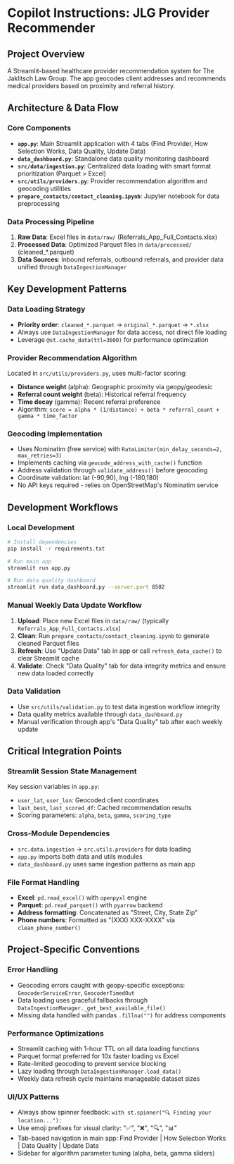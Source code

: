 # Copilot Instructions: JLG Provider Recommender

## Project Overview
A Streamlit-based healthcare provider recommendation system for The Jaklitsch Law Group. The app geocodes client addresses and recommends medical providers based on proximity and referral history.

## Architecture & Data Flow

### Core Components
- **`app.py`**: Main Streamlit application with 4 tabs (Find Provider, How Selection Works, Data Quality, Update Data)
- **`data_dashboard.py`**: Standalone data quality monitoring dashboard
- **`src/data/ingestion.py`**: Centralized data loading with smart format prioritization (Parquet > Excel)
- **`src/utils/providers.py`**: Provider recommendation algorithm and geocoding utilities
- **`prepare_contacts/contact_cleaning.ipynb`**: Jupyter notebook for data preprocessing

### Data Processing Pipeline
1. **Raw Data**: Excel files in `data/raw/` (Referrals_App_Full_Contacts.xlsx)
2. **Processed Data**: Optimized Parquet files in `data/processed/` (cleaned_*.parquet)
3. **Data Sources**: Inbound referrals, outbound referrals, and provider data unified through `DataIngestionManager`

## Key Development Patterns

### Data Loading Strategy
- **Priority order**: `cleaned_*.parquet` → `original_*.parquet` → `*.xlsx`
- Always use `DataIngestionManager` for data access, not direct file loading
- Leverage `@st.cache_data(ttl=3600)` for performance optimization

### Provider Recommendation Algorithm
Located in `src/utils/providers.py`, uses multi-factor scoring:
- **Distance weight** (alpha): Geographic proximity via geopy/geodesic
- **Referral count weight** (beta): Historical referral frequency
- **Time decay** (gamma): Recent referral preference
- Algorithm: `score = alpha * (1/distance) + beta * referral_count + gamma * time_factor`

### Geocoding Implementation
- Uses Nominatim (free service) with `RateLimiter(min_delay_seconds=2, max_retries=3)`
- Implements caching via `geocode_address_with_cache()` function
- Address validation through `validate_address()` before geocoding
- Coordinate validation: lat (-90,90), lng (-180,180)
- No API keys required - relies on OpenStreetMap's Nominatim service

## Development Workflows

### Local Development
```bash
# Install dependencies
pip install -r requirements.txt

# Run main app
streamlit run app.py

# Run data quality dashboard
streamlit run data_dashboard.py --server.port 8502
```

### Manual Weekly Data Update Workflow
1. **Upload**: Place new Excel files in `data/raw/` (typically `Referrals_App_Full_Contacts.xlsx`)
2. **Clean**: Run `prepare_contacts/contact_cleaning.ipynb` to generate cleaned Parquet files
3. **Refresh**: Use "Update Data" tab in app or call `refresh_data_cache()` to clear Streamlit cache
4. **Validate**: Check "Data Quality" tab for data integrity metrics and ensure new data loaded correctly

### Data Validation
- Use `src/utils/validation.py` to test data ingestion workflow integrity
- Data quality metrics available through `data_dashboard.py`
- Manual verification through app's "Data Quality" tab after each weekly update

## Critical Integration Points

### Streamlit Session State Management
Key session variables in `app.py`:
- `user_lat`, `user_lon`: Geocoded client coordinates
- `last_best`, `last_scored_df`: Cached recommendation results
- Scoring parameters: `alpha`, `beta`, `gamma`, `scoring_type`

### Cross-Module Dependencies
- `src.data.ingestion` → `src.utils.providers` for data loading
- `app.py` imports both data and utils modules
- `data_dashboard.py` uses same ingestion patterns as main app

### File Format Handling
- **Excel**: `pd.read_excel()` with `openpyxl` engine
- **Parquet**: `pd.read_parquet()` with `pyarrow` backend
- **Address formatting**: Concatenated as "Street, City, State Zip"
- **Phone numbers**: Formatted as "(XXX) XXX-XXXX" via `clean_phone_number()`

## Project-Specific Conventions

### Error Handling
- Geocoding errors caught with geopy-specific exceptions: `GeocoderServiceError`, `GeocoderTimedOut`
- Data loading uses graceful fallbacks through `DataIngestionManager._get_best_available_file()`
- Missing data handled with pandas `.fillna("")` for address components

### Performance Optimizations
- Streamlit caching with 1-hour TTL on all data loading functions
- Parquet format preferred for 10x faster loading vs Excel
- Rate-limited geocoding to prevent service blocking
- Lazy loading through `DataIngestionManager.load_data()`
- Weekly data refresh cycle maintains manageable dataset sizes

### UI/UX Patterns
- Always show spinner feedback: `with st.spinner("🔍 Finding your location..."):`
- Use emoji prefixes for visual clarity: "✅", "❌", "🔍", "📊"
- Tab-based navigation in main app: Find Provider | How Selection Works | Data Quality | Update Data
- Sidebar for algorithm parameter tuning (alpha, beta, gamma sliders)
